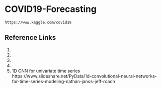 # COVID19-Forecasting
    https://www.kaggle.com/covid19
    
## Reference Links
<ol>
<li></li>
<li></li>
<li></li>
<li></li>
<li>1D CNN for univariate time series <br>
    https://www.slideshare.net/PyData/1d-convolutional-neural-networks-for-time-series-modeling-nathan-janos-jeff-roach</li>
</ol>
